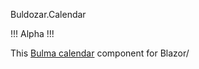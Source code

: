 Buldozar.Calendar

!!! Alpha !!!

This <a href="https://creativebulma.net/product/calendar/demo">Bulma calendar</a> component for Blazor/

